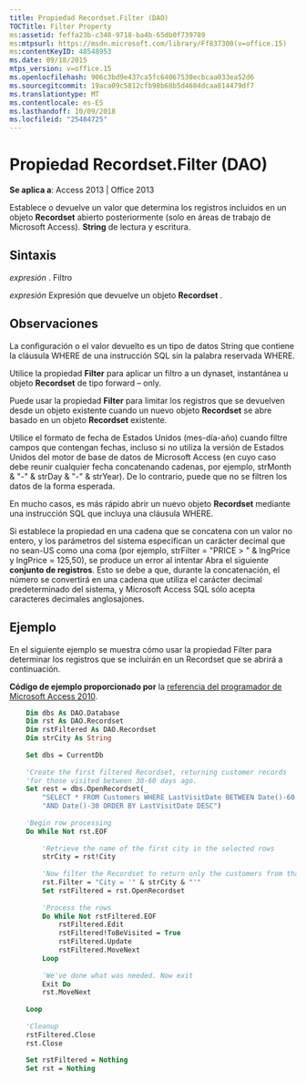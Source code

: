 ```yaml
---
title: Propiedad Recordset.Filter (DAO)
TOCTitle: Filter Property
ms:assetid: feffa23b-c348-9718-ba4b-65db0f739789
ms:mtpsurl: https://msdn.microsoft.com/library/Ff837300(v=office.15)
ms:contentKeyID: 48548953
ms.date: 09/18/2015
mtps_version: v=office.15
ms.openlocfilehash: 906c3bd9e437ca5fc64067530ecbcaa033ea52d6
ms.sourcegitcommit: 19aca09c5812cfb98b68b5d4604dcaa814479df7
ms.translationtype: MT
ms.contentlocale: es-ES
ms.lasthandoff: 10/09/2018
ms.locfileid: "25484725"
---
```

# <a name="recordsetfilter-property-dao"></a>Propiedad Recordset.Filter (DAO)

**Se aplica a**: Access 2013 | Office 2013

Establece o devuelve un valor que determina los registros incluidos en un objeto **Recordset** abierto posteriormente (solo en áreas de trabajo de Microsoft Access). **String** de lectura y escritura.

## <a name="syntax"></a>Sintaxis

*expresión* . Filtro

*expresión* Expresión que devuelve un objeto **Recordset** .

## <a name="remarks"></a>Observaciones

La configuración o el valor devuelto es un tipo de datos String que contiene la cláusula WHERE de una instrucción SQL sin la palabra reservada WHERE.

Utilice la propiedad **Filter** para aplicar un filtro a un dynaset, instantánea u objeto **Recordset** de tipo forward – only.

Puede usar la propiedad **Filter** para limitar los registros que se devuelven desde un objeto existente cuando un nuevo objeto **Recordset** se abre basado en un objeto **Recordset** existente.

Utilice el formato de fecha de Estados Unidos (mes-día-año) cuando filtre campos que contengan fechas, incluso si no utiliza la versión de Estados Unidos del motor de base de datos de Microsoft Access (en cuyo caso debe reunir cualquier fecha concatenando cadenas, por ejemplo, strMonth & "-" & strDay & "-" & strYear). De lo contrario, puede que no se filtren los datos de la forma esperada.

En mucho casos, es más rápido abrir un nuevo objeto **Recordset** mediante una instrucción SQL que incluya una cláusula WHERE.

Si establece la propiedad en una cadena que se concatena con un valor no entero, y los parámetros del sistema especifican un carácter decimal que no sean-US como una coma (por ejemplo, strFilter = "PRICE \> " & lngPrice y lngPrice = 125,50), se produce un error al intentar Abra el siguiente **conjunto de registros**. Esto se debe a que, durante la concatenación, el número se convertirá en una cadena que utiliza el carácter decimal predeterminado del sistema, y Microsoft Access SQL sólo acepta caracteres decimales anglosajones.

## <a name="example"></a>Ejemplo

En el siguiente ejemplo se muestra cómo usar la propiedad Filter para determinar los registros que se incluirán en un Recordset que se abrirá a continuación.

**Código de ejemplo proporcionado por** la [referencia del programador de Microsoft Access 2010](https://www.amazon.com/Microsoft-Access-2010-Programmers-Reference/dp/8126528125).

```vb
    Dim dbs As DAO.Database
    Dim rst As DAO.Recordset
    Dim rstFiltered As DAO.Recordset
    Dim strCity As String
    
    Set dbs = CurrentDb
    
    'Create the first filtered Recordset, returning customer records
    'for those visited between 30-60 days ago.
    Set rest = dbs.OpenRecordset(_ 
        "SELECT * FROM Customers WHERE LastVisitDate BETWEEN Date()-60 " & _
        "AND Date()-30 ORDER BY LastVisitDate DESC")
    
    'Begin row processing
    Do While Not rst.EOF
        
        'Retrieve the name of the first city in the selected rows
        strCity = rst!City
    
        'Now filter the Recordset to return only the customers from that city
        rst.Filter = "City = '" & strCity & "'"
        Set rstFiltered = rst.OpenRecordset
    
        'Process the rows
        Do While Not rstFiltered.EOF
            rstFiltered.Edit
            rstFiltered!ToBeVisited = True
            rstFiltered.Update
            rstFiltered.MoveNext
        Loop
    
        'We've done what was needed. Now exit
        Exit Do
        rst.MoveNext
       
    Loop
    
    'Cleanup
    rstFiltered.Close
    rst.Close
    
    Set rstFiltered = Nothing
    Set rst = Nothing
```
